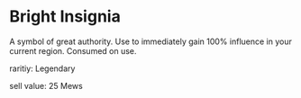 # Bright Insignia

A symbol of great authority. Use to immediately gain 100% influence in your current region. Consumed on use.

raritiy: Legendary

sell value: 25 Mews